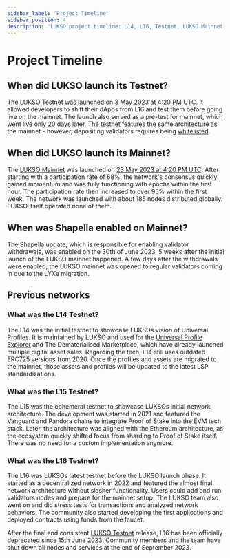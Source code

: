 ```yaml
---
sidebar_label: 'Project Timeline'
sidebar_position: 4
description: 'LUKSO project timeline: L14, L16, Testnet, LUKSO Mainnet.'
---
```


# Project Timeline

## When did LUKSO launch its Testnet?

The [LUKSO Testnet](../../networks/testnet/parameters.md) was launched on [3 May 2023 at 4:20 PM UTC](https://medium.com/lukso/genesis-validators-deposit-smart-contract-freeze-and-testnet-launch-c5f7b568b1fc). It allowed developers to shift their dApps from L16 and test them before going live on the mainnet. The launch also served as a pre-test for mainnet, which went live only 20 days later. The testnet features the same architecture as the mainnet - however, depositing validators requires being [whitelisted](../../networks/testnet/become-a-validator.md#become-a-validator).

## When did LUKSO launch its Mainnet?

The [LUKSO Mainnet](../../networks/mainnet/parameters.md) was launched on [23 May 2023 at 4:20 PM UTC](https://medium.com/lukso/genesis-validators-start-your-clients-fe01db8f3fba). After starting with a participation rate of 68%, the network's consensus quickly gained momentum and was fully functioning with epochs within the first hour. The participation rate then increased to over 95% within the first week. The network was launched with about 185 nodes distributed globally. LUKSO itself operated none of them.

## When was Shapella enabled on Mainnet?

The Shapella update, which is responsible for enabling validator withdrawals, was enabled on the 30th of June 2023, 5 weeks after the initial launch of the LUKSO mainnet happened. A few days after the withdrawals were enabled, the LUKSO mainnet was opened to regular validators coming in due to the LYXe migration.

## Previous networks

### What was the L14 Testnet?

The L14 was the initial testnet to showcase LUKSOs vision of Universal Profiles. It is maintained by LUKSO and used for the [Universal Profile Explorer](https://universalprofile.cloud/) and The Dematerialised Marketplace, which have already launched multiple digital asset sales. Regarding the tech, L14 still uses outdated ERC725 versions from 2020. Once the profiles and assets are migrated to the mainnet, those assets and profiles will be updated to the latest LSP standardizations.

### What was the L15 Testnet?

The L15 was the ephemeral testnet to showcase LUKSOs initial network architecture. The development was started in 2021 and featured the Vanguard and Pandora chains to integrate Proof of Stake into the EVM tech stack. Later, the architecture was aligned with the Ethereum architecture, as the ecosystem quickly shifted focus from sharding to Proof of Stake itself. There was no need for a custom implementation anymore.

### What was the L16 Testnet?

The L16 was LUKSOs latest testnet before the LUKSO launch phase. It started as a decentralized network in 2022 and featured the almost final network architecture without slasher functionality. Users could add and run validators nodes and prepare for the mainnet setup. The LUKSO team also went on and did stress tests for transactions and analyzed network behaviors. The community also started developing the first applications and deployed contracts using funds from the faucet.

After the final and consistent [LUKSO Testnet](../../networks/testnet/parameters.md) release, L16 has been officially deprecated since 15th June 2023. Community members and the team have shut down all nodes and services at the end of September 2023.
